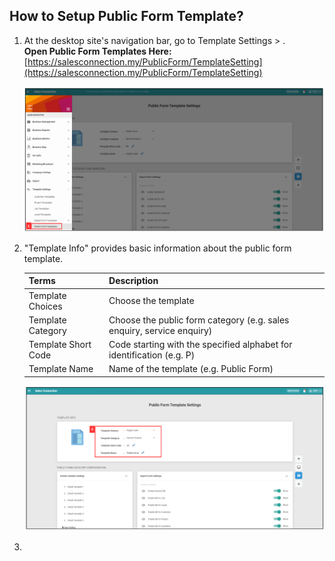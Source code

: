 ## How to Setup Public Form Template?

1. At the desktop site's navigation bar, go to Template Settings > .<br>
   **Open Public Form Templates Here:** [https://salesconnection.my/PublicForm/TemplateSetting](https://salesconnection.my/PublicForm/TemplateSetting)<br>

   <p align="center">
      <img src="img/Public_Form_Template_Settings_Step_1.png" alt="Public Form Template Step 1">
   </p>

2. "Template Info" provides basic information about the public form template.

   | Terms | Description |
   |-------|:---------|
   | Template Choices | Choose the template |
   | Template Category | Choose the public form category (e.g. sales enquiry, service enquiry) |
   | Template Short Code | Code starting with the specified alphabet for identification (e.g. P) |
   | Template Name | Name of the template (e.g. Public Form) |

   <p align="center">
      <img src="img/Public_Form_Template_Settings_Step_2.png" alt="Public Form Template Step 2">
   </p>

3. 
